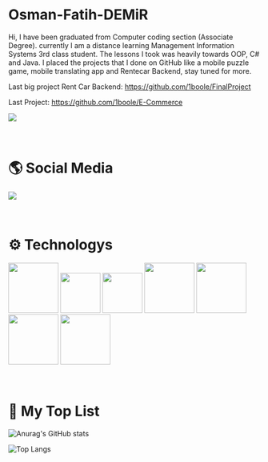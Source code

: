 # Osman-Fatih-DEMiR
Hi,
I have been graduated from Computer coding section (Associate Degree).
currently I am a distance learning Management Information Systems 3rd class
student. The lessons I took was heavily towards OOP, C# and Java. I placed the
projects that I done on GitHub like a mobile puzzle game, mobile translating app
and Rentecar Backend, stay tuned for more. 

Last big project Rent Car Backend: https://github.com/1boole/FinalProject

Last Project: https://github.com/1boole/E-Commerce


![](https://visitor-badge.laobi.icu/badge?page_id=1boole.1boole)
<br/><br/><br/>

# :earth_americas: Social Media 
<a href=" https://www.linkedin.com/in/osman-fatih-demir/"></a>
[<img src="https://img.shields.io/badge/LinkedIn-0077B5?style=for-the-badge&logo=linkedin&logoColor=white">](https://www.linkedin.com/in/osman-fatih-demir/)
<br/><br/><br/>


# :gear: Technologys 

<img src="https://iconape.com/wp-content/png_logo_vector/git-icon.png" width="100"> <img src="https://3.bp.blogspot.com/-pxR8u1KJTW8/XIb7zIKqqQI/AAAAAAAAIrA/KDNONkGKj-EDm1vadBqJbxMg64oi0LVXgCK4BGAYYCw/s1600/logo%2Bhtml5.png" width="80" > <img src="https://3.bp.blogspot.com/-oRSUw_TmO9o/XIb61m88fcI/AAAAAAAAIq0/vnxl2zzsXEQsnHI2fH4GjKu_ZT0urRo4wCK4BGAYYCw/s1600/icon%2Bcss%2B3.png" width="80" >
<img src="https://www.freeiconspng.com/uploads/c-logo-icon-18.png" width="100"> <img src="https://icon-library.com/images/java-icon-images/java-icon-images-0.jpg" width="100">  <img src="https://findicons.com/files/icons/977/rrze/720/database_mysql.png" width="100" > <img src="https://www.svgrepo.com/show/303229/microsoft-sql-server-logo.svg" width="100" >
<br/><br/><br/>




# :rocket: My Top List 
![Anurag's GitHub stats](https://github-readme-stats.vercel.app/api?username=1boole&show_icons=true&theme=radical)

![Top Langs](https://github-readme-stats.vercel.app/api/top-langs/?username=1boole&theme=tokyonight)


